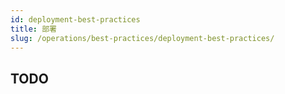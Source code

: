 ```yaml
---
id: deployment-best-practices
title: 部署
slug: /operations/best-practices/deployment-best-practices/
---
```


## TODO
